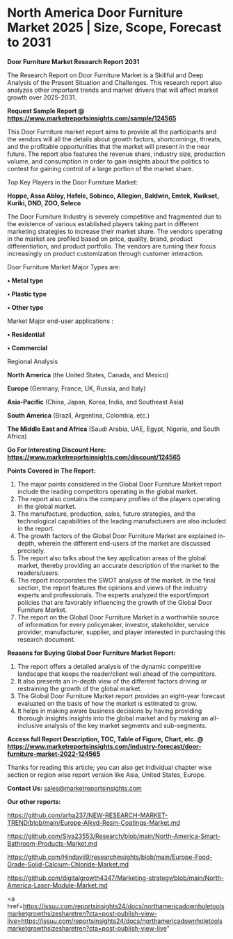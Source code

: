 # North America Door Furniture Market 2025 | Size, Scope, Forecast to 2031

<strong>Door Furniture Market Research Report 2031</strong>

The Research Report on Door Furniture Market is a Skillful and Deep Analysis of the Present Situation and Challenges. This research report also analyzes other important trends and market drivers that will affect market growth over 2025-2031.

<strong>Request Sample Report @ <a href=https://www.marketreportsinsights.com/sample/124565>https://www.marketreportsinsights.com/sample/124565</a></strong>

This Door Furniture market report aims to provide all the participants and the vendors will all the details about growth factors, shortcomings, threats, and the profitable opportunities that the market will present in the near future. The report also features the revenue share, industry size, production volume, and consumption in order to gain insights about the politics to contest for gaining control of a large portion of the market share.

Top Key Players in the Door Furniture Market:

<strong>Hoppe, Assa Abloy, Hafele, Sobinco, Allegion, Baldwin, Emtek, Kwikset, Kuriki, DND, ZOO, Seleco</strong>

The Door Furniture Industry is severely competitive and fragmented due to the existence of various established players taking part in different marketing strategies to increase their market share. The vendors operating in the market are profiled based on price, quality, brand, product differentiation, and product portfolio. The vendors are turning their focus increasingly on product customization through customer interaction.

Door Furniture Market Major Types are:

<strong>• Metal type

• Plastic type

• Other type</strong>

Market Major end-user applications :

<strong>• Residential

• Commercial</strong>

Regional Analysis

</u><strong><b>North America</b></strong> (the United States, Canada, and Mexico)

<strong><b>Europe </b></strong>(Germany, France, UK, Russia, and Italy)

<strong><b>Asia-Pacific</b></strong> (China, Japan, Korea, India, and Southeast Asia)

<strong><b>South America</b></strong> (Brazil, Argentina, Colombia, etc.)

<strong><b>The Middle East and Africa</b></strong> (Saudi Arabia, UAE, Egypt, Nigeria, and South Africa)

<strong>Go For Interesting Discount Here: <a href=https://www.marketreportsinsights.com/discount/124565>https://www.marketreportsinsights.com/discount/124565</a></strong>

<strong>Points Covered in The Report:</strong>
<ol>
  <li>The major points considered in the Global Door Furniture Market report include the leading competitors operating in the global market.</li>
  <li>The report also contains the company profiles of the players operating in the global market.</li>
  <li>The manufacture, production, sales, future strategies, and the technological capabilities of the leading manufacturers are also included in the report.</li>
  <li>The growth factors of the Global Door Furniture Market are explained in-depth, wherein the different end-users of the market are discussed precisely.</li>
  <li>The report also talks about the key application areas of the global market, thereby providing an accurate description of the market to the readers/users.</li>
  <li>The report incorporates the SWOT analysis of the market. In the final section, the report features the opinions and views of the industry experts and professionals. The experts analyzed the export/import policies that are favorably influencing the growth of the Global Door Furniture Market.</li>
  <li>The report on the Global Door Furniture Market is a worthwhile source of information for every policymaker, investor, stakeholder, service provider, manufacturer, supplier, and player interested in purchasing this research document.</li>
</ol>
<strong>Reasons for Buying Global Door Furniture Market Report:</strong>

<ol>
  <li>The report offers a detailed analysis of the dynamic competitive landscape that keeps the reader/client well ahead of the competitors.</li>
  <li>It also presents an in-depth view of the different factors driving or restraining the growth of the global market.</li>
  <li>The Global Door Furniture Market report provides an eight-year forecast evaluated on the basis of how the market is estimated to grow.</li>
  <li>It helps in making aware business decisions by having providing thorough insights insights into the global market and by making an all-inclusive analysis of the key market segments and sub-segments.</li>
</ol>
<strong>Access full Report Description, TOC, Table of Figure, Chart, etc. @ <a href=https://www.marketreportsinsights.com/industry-forecast/door-furniture-market-2022-124565>https://www.marketreportsinsights.com/industry-forecast/door-furniture-market-2022-124565</a></strong>


Thanks for reading this article; you can also get individual chapter wise section or region wise report version like Asia, United States, Europe.

<strong>Contact Us:</strong>
sales@marketreportsinsights.com

<strong>Our other reports:</strong>

<a href=https://github.com/arha237/NEW-RESEARCH-MARKET-TREND/blob/main/Europe-Alkyd-Resin-Coatings-Market.md>https://github.com/arha237/NEW-RESEARCH-MARKET-TREND/blob/main/Europe-Alkyd-Resin-Coatings-Market.md</a>

<a href=https://github.com/Siya23553/Research/blob/main/North-America-Smart-Bathroom-Products-Market.md>https://github.com/Siya23553/Research/blob/main/North-America-Smart-Bathroom-Products-Market.md</a>

<a href=https://github.com/Hindavii9/researchinsights/blob/main/Europe-Food-Grade-Solid-Calcium-Chloride-Market.md>https://github.com/Hindavii9/researchinsights/blob/main/Europe-Food-Grade-Solid-Calcium-Chloride-Market.md</a>

<a href=https://github.com/digitalgrowth4347/Marketing-strategy/blob/main/North-America-Laser-Module-Market.md>https://github.com/digitalgrowth4347/Marketing-strategy/blob/main/North-America-Laser-Module-Market.md</a>

<a href=https://issuu.com/reportsinsights24/docs/northamericadownholetoolsmarketgrowthsizesharetren?cta=post-publish-view-live>https://issuu.com/reportsinsights24/docs/northamericadownholetoolsmarketgrowthsizesharetren?cta=post-publish-view-live</a>"
